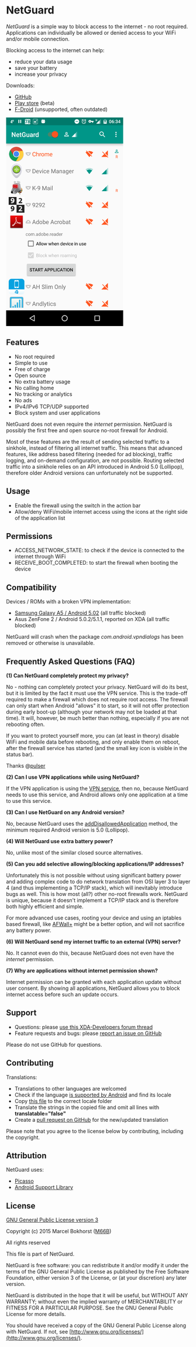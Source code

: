 # NetGuard

*NetGuard* is a simple way to block access to the internet - no root required.
Applications can individually be allowed or denied access to your WiFi and/or mobile connection.

Blocking access to the internet can help:

* reduce your data usage
* save your battery
* increase your privacy

Downloads:

* [GitHub](https://github.com/M66B/NetGuard/releases)
* [Play store](https://play.google.com/apps/testing/eu.faircode.netguard) (beta)
* [F-Droid](https://f-droid.org/repository/browse/?fdfilter=netguard&fdid=eu.faircode.netguard) (unsupported, often outdated)

<img src="screenshot.png" width="320" height="569" />

Features
--------

* No root required
* Simple to use
* Free of charge
* Open source
* No extra battery usage
* No calling home
* No tracking or analytics
* No ads
* IPv4/IPv6 TCP/UDP supported
* Block system and user applications

NetGuard does not even require the *internet* permission.
NetGuard is possibly the first free and open source no-root firewall for Android.

Most of these features are the result of sending selected traffic to a sinkhole, instead of filtering all internet traffic.
This means that advanced features, like address based filtering (needed for ad blocking), traffic logging, and on-demand configuration, are not possible.
Routing selected traffic into a sinkhole relies on an API introduced in Android 5.0 (Lollipop),
therefore older Android versions can unfortunately not be supported.

Usage
-----

* Enable the firewall using the switch in the action bar
* Allow/deny WiFi/mobile internet access using the icons at the right side of the application list

Permissions
-----------

* ACCESS_NETWORK_STATE: to check if the device is connected to the internet through WiFi
* RECEIVE_BOOT_COMPLETED: to start the firewall when booting the device

Compatibility
-------------

Devices / ROMs with a broken VPN implementation:

* [Samsung Galaxy A5 / Android 5.02](https://github.com/M66B/NetGuard/issues/20) (all traffic blocked)
* Asus ZenFone 2 / Android 5.0.2/5.1.1, reported on XDA (all traffic blocked)

NetGuard will crash when the package *com.android.vpndialogs* has been removed or otherwise is unavailable.

Frequently Asked Questions (FAQ)
--------------------------------

<a name="FAQ1"></a>
**(1) Can NetGuard completely protect my privacy?**

No - nothing can completely protect your privacy.
NetGuard will do its best, but it is limited by the fact it must use the VPN service.
This is the trade-off required to make a firewall which does not require root access.
The firewall can only start when Android "allows" it to start,
so it will not offer protection during early boot-up (although your network may not be loaded at that time).
It will, however, be much better than nothing, especially if you are not rebooting often.

If you want to protect yourself more, you can (at least in theory) disable WiFi and mobile data before rebooting,
and only enable them on reboot, after the firewall service has started (and the small key icon is visible in the status bar).

Thanks @[pulser](https://github.com/pulser/)

<a name="FAQ2"></a>
**(2) Can I use VPN applications while using NetGuard?**

If the VPN application is using the [VPN service](http://developer.android.com/reference/android/net/VpnService.html),
then no, because NetGuard needs to use this service, and Android allows only one application at a time to use this service.

<a name="FAQ3"></a>
**(3) Can I use NetGuard on any Android version?**

No, because NetGuard uses the  [addDisallowedApplication](http://developer.android.com/reference/android/net/VpnService.Builder.html#addDisallowedApplication(java.lang.String))
method, the minimum required Android version is 5.0 (Lollipop).

<a name="FAQ4"></a>
**(4) Will NetGuard use extra battery power?**

No, unlike most of the similar closed source alternatives.

<a name="FAQ5"></a>
**(5) Can you add selective allowing/blocking applications/IP addresses?**

Unfortunately this is not possible without using significant battery power
and adding complex code to do network translation from OSI layer 3 to layer 4
(and thus implementing a TCP/IP stack), which will inevitably introduce bugs as well.
This is how most (all?) other no-root firewalls work.
NetGuard is unique, because it doesn't implement a TCP/IP stack and is therefore both highly efficient and simple.

For more advanced use cases, rooting your device and using an iptables based firewall,
like [AFWall+](https://github.com/ukanth/afwall) might be a better option, and will not sacrifice any battery power.

<a name="FAQ6"></a>
**(6) Will NetGuard send my internet traffic to an external (VPN) server?**

No. It cannot even do this, because NetGuard does not even have the *internet* permission.

<a name="FAQ7"></a>
**(7) Why are applications without internet permission shown?**

Internet permission can be granted with each application update without user consent.
By showing all applications, NetGuard allows you to block internet access before such an update occurs.

Support
-------

* Questions: please [use this XDA-Developers forum thread](http://forum.xda-developers.com/showthread.php?t=3233012)
* Feature requests and bugs: please [report an issue on GitHub](https://github.com/M66B/NetGuard/issues/new)

Please do not use GitHub for questions.

Contributing
------------

Translations:

* Translations to other languages are welcomed
* Check if the language [is supported by Android](http://stackoverflow.com/questions/7973023/what-is-the-list-of-supported-languages-locales-on-android) and find its locale
* Copy [this file](https://github.com/M66B/NetGuard/blob/master/app/src/main/res/values/strings.xml) to the correct locale folder
* Translate the strings in the copied file and omit all lines with **translatable="false"**
* Create a [pull request on GitHub](https://help.github.com/articles/using-pull-requests) for the new/updated translation

Please note that you agree to the license below by contributing, including the copyright.

Attribution
-----------

NetGuard uses:

* [Picasso](http://square.github.io/picasso/)
* [Android Support Library](https://developer.android.com/tools/support-library/index.html)

License
-------

[GNU General Public License version 3](http://www.gnu.org/licenses/gpl.txt)

Copyright (c) 2015 Marcel Bokhorst ([M66B](http://forum.xda-developers.com/member.php?u=2799345))

All rights reserved

This file is part of NetGuard.

NetGuard is free software: you can redistribute it and/or modify
it under the terms of the GNU General Public License as published by
the Free Software Foundation, either version 3 of the License, or
(at your discretion) any later version.

NetGuard is distributed in the hope that it will be useful,
but WITHOUT ANY WARRANTY; without even the implied warranty of
MERCHANTABILITY or FITNESS FOR A PARTICULAR PURPOSE.  See the
GNU General Public License for more details.

You should have received a copy of the GNU General Public License
along with NetGuard. If not, see [http://www.gnu.org/licenses/](http://www.gnu.org/licenses/).
